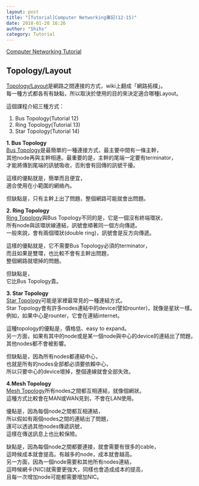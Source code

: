 ```yaml
---
layout: post
title: "[Tutorial]Computer Networking筆記(12-15)"
date: 2018-01-20 16:26
author: "Shihs"
category: Tutorial
---
```


[Computer Networking Tutorial](https://www.youtube.com/playlist?list=PL6gx4Cwl9DGBpuvPW0aHa7mKdn_k9SPKO)

## **Topology/Layout**
[Topology/Layout](https://zh.wikipedia.org/wiki/网络拓扑)是網路之間連接的方式，wiki上翻成「網路拓樸」。<br>
每一種方式都各有有缺點，所以取決於使用的目的來決定適合哪種Layout。

這個課程介紹三種方式：
1. Bus Topology(Tutorial 12)
2. Ring Topology(Tutorial 13)
3. Star Topology(Tutorial 14)



**1. Bus Topology**<br>
[Bus Topology](https://zh.wikipedia.org/wiki/匯流排拓撲)是最簡單的一種連接方式，最主要中間有一條主幹，<br>
其他node再與主幹相連。最重要的是，主幹的尾端一定要有terminator，<br>
才能將傳到尾端的訊號吸收，否則會有回傳的訊號干擾。<br>

這樣的優點就是，簡單而且便宜，<br>
適合使用在小範圍的網絡內。<br>

但缺點是，只有主幹上出了問題，整個網路可能就會出問題。<br>


**2. Ring Topology**<br>
[Ring Topology](https://zh.wikipedia.org/wiki/環狀拓撲)與Bus Topology不同的是，它是一個沒有終端環狀，<br>
所有node與該環狀線連結，訊號會順著同一個方向傳遞。<br>
一般來說，會有兩個環狀(double ring)，訊號會是反方向傳遞。<br>

這樣的優點就是，它不需要Bus Topology必須的terminator，<br>
而且如果是雙環，也比較不會有主幹出問題，<br>
整個網路就壞掉的問題。<br>

但缺點是，<br>
它比Bus Topology貴。<br>


**3. Star Topology**<br>
[Star Topology](https://zh.wikipedia.org/wiki/星型网)可能是家裡最常見的一種連結方式。<br>
Star Topology會有許多nodes連結中的device(譬如rounter)，就像是星狀一樣。<br>
例如，如果中心是rounter，它會在連結internet。<br>

這種topology的優點是，價格低、easy to expand。<br>
另一方面，如果有其中的node或是某一個node與中心的device的連結出了問題，其他nodes都不會被影響。<br>

但缺點是，因為所有nodes都連結中心，<br>
也就是所有的nodes全部都必須要依賴中心，<br>
所以只要中心的device壞掉，整個連線就會全部失效。<br>


**4.Mesh Topology**<br>
[Mesh Topology](https://zh.wikipedia.org/wiki/网状网络)所有nodes之間都互相連結，就像個網狀。<br>
這種方式比較會在MAN或WAN見到，不會在LAN使用。<br>

優點是，因為每個node之間都互相連結，<br>
所以假如有兩個nodes之間的連結出了問題，<br>
還可以透過其他nodes傳遞訊號，<br>
這樣在傳送訊息上也比較保險。<br>

缺點是，因為每個node之間都要連接，就會需要有很多的cable，<br>
這時候成本就會提高。有越多的node，成本就會越高。<br>
另一方面，因為一個node需要和其他所有nodes連結，<br>
這時候網卡(NIC)就需要更強大，同樣也會造成成本的提高，<br>
且每一次增加node可能都需要增加NIC。<br>


